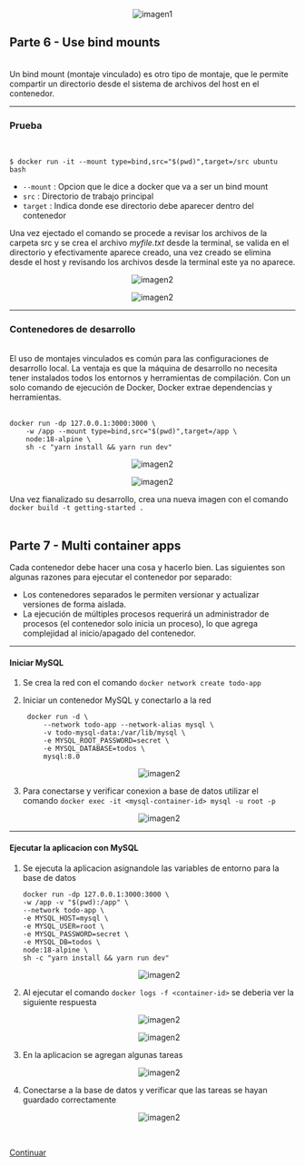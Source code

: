 <p align="center"><img src="../assets/img/img_ge_docker_01.jpg" alt="imagen1" /></p>


## Parte 6 - Use bind mounts

<br />
Un bind mount (montaje vinculado) es otro tipo de montaje, que le permite compartir un directorio desde el sistema de archivos del host en el contenedor.

---
### Prueba

<br />


`$ docker run -it --mount type=bind,src="$(pwd)",target=/src ubuntu bash`

- `--mount` : Opcion que le dice a docker que va a ser un bind mount
- `src` : Directorio de trabajo principal
- `target` : Indica donde ese directorio debe aparecer dentro del contenedor

Una vez ejectado el comando se procede a revisar los archivos de la carpeta src y se crea el archivo *myfile.txt* desde la terminal, se valida en el directorio y efectivamente aparece creado, una vez creado se elimina desde el host y revisando los archivos desde la terminal este ya no aparece.


<p align="center"><img src="../assets/img/img_ge_docker_03.png" alt="imagen2" /></p>
<p align="center"><img src="../assets/img/img_ge_docker_02.png" alt="imagen2" /></p>

---
### Contenedores de desarrollo

<br />
El uso de montajes vinculados es común para las configuraciones de desarrollo local. La ventaja es que la máquina de desarrollo no necesita tener instalados todos los entornos y herramientas de compilación. Con un solo comando de ejecución de Docker, Docker extrae dependencias y herramientas.
<br /><br />

~~~
docker run -dp 127.0.0.1:3000:3000 \
    -w /app --mount type=bind,src="$(pwd)",target=/app \
    node:18-alpine \
    sh -c "yarn install && yarn run dev"
~~~

<p align="center"><img src="../assets/img/img_ge_docker_04.png" alt="imagen2" /></p>
<p align="center"><img src="../assets/img/img_ge_docker_05.png" alt="imagen2" /></p>

Una vez fianalizado su desarrollo, crea una nueva imagen con el comando `docker build -t getting-started .` 
<br /> <br /> 

## Parte 7 - Multi container apps

Cada contenedor debe hacer una cosa y hacerlo bien. Las siguientes son algunas razones para ejecutar el contenedor por separado:

- Los contenedores separados le permiten versionar y actualizar versiones de forma aislada.
- La ejecución de múltiples procesos requerirá un administrador de procesos (el contenedor solo inicia un proceso), lo que agrega complejidad al inicio/apagado del contenedor.

---
#### Iniciar MySQL

1. Se crea la red con el comando `docker network create todo-app`
2. Iniciar un contenedor MySQL y conectarlo a la red
   
   ~~~
    docker run -d \
        --network todo-app --network-alias mysql \
        -v todo-mysql-data:/var/lib/mysql \
        -e MYSQL_ROOT_PASSWORD=secret \
        -e MYSQL_DATABASE=todos \
        mysql:8.0
   ~~~

    <p align="center"><img src="../assets/img/img_ge_docker_06.png" alt="imagen2" /></p>

3. Para conectarse y verificar conexion a base de datos utilizar el comando
   `docker exec -it <mysql-container-id> mysql -u root -p`

   <p align="center"><img src="../assets/img/img_ge_docker_07.png" alt="imagen2" /></p>

---
#### Ejecutar la aplicacion con MySQL

1. Se ejecuta la aplicacion asignandole las variables de entorno para la base de datos
    ~~~
    docker run -dp 127.0.0.1:3000:3000 \
    -w /app -v "$(pwd):/app" \
    --network todo-app \
    -e MYSQL_HOST=mysql \
    -e MYSQL_USER=root \
    -e MYSQL_PASSWORD=secret \
    -e MYSQL_DB=todos \
    node:18-alpine \
    sh -c "yarn install && yarn run dev"
    ~~~

    <p align="center"><img src="../assets/img/img_ge_docker_08.png" alt="imagen2" /></p>

2. Al ejecutar el comando `docker logs -f <container-id>` se deberia ver la siguiente respuesta
    <p align="center"><img src="../assets/img/img_ge_docker_09.png" alt="imagen2" /></p>
    <p align="center"><img src="../assets/img/img_ge_docker_10.png" alt="imagen2" /></p>

3. En la aplicacion se agregan algunas tareas 
   <p align="center"><img src="../assets/img/img_ge_docker_11.png" alt="imagen2" /></p>

4. Conectarse a la base de datos y verificar que las tareas se hayan guardado correctamente
   <p align="center"><img src="../assets/img/img_ge_docker_12.png" alt="imagen2" /></p>


<br />
 
[Continuar](https://github.com/CindyFonck/Devops_23/blob/main/NestorBecerra/docker.md)
